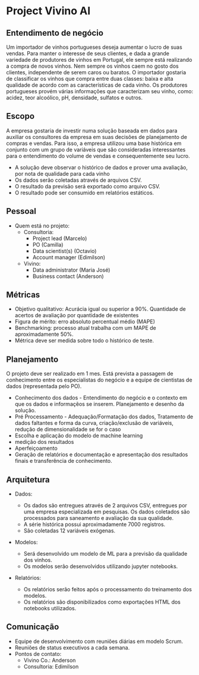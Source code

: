 # Project Vivino AI

## Entendimento de negócio

Um importador de vinhos portugueses deseja aumentar o lucro de suas vendas. Para manter o interesse de seus clientes, e dada a grande variedade de produtores de vinhos em Portugal, ele sempre está realizando a compra de novos vinhos. Nem sempre os vinhos caem no gosto dos clientes, independente de serem caros ou baratos. O importador gostaria de classificar os vinhos que compra entre duas classes: baixa e alta qualidade de acordo com as características de cada vinho.
Os produtores portugueses provém várias informações que caracterizam seu vinho, como: acidez, teor alcoólico, pH, densidade, sulfatos e outros.

## Escopo

A empresa gostaria de investir numa solução baseada em dados para auxiliar os consultores da empresa em suas decisões de planejamento de compras e vendas. Para isso, a empresa utilizou uma base histórica em conjunto com um grupo de variáveis que são consideradas interessantes para o entendimento do volume de vendas e consequentemente seu lucro.

* A solução deve observar o histórico de dados e prover uma avaliação, por nota de qualidade para cada vinho
* Os dados serão coletadas através de arquivos CSV.
* O resultado da previsão será exportado como arquivo CSV.
* O resultado pode ser consumido em relatórios estáticos.

## Pessoal
* Quem está no projeto:
	* Consultoria:
		* Project lead (Marcelo)
		* PO (Camilla)
		* Data scientist(s) (Octavio)
		* Account manager (Edimilson)
	* Vivino:
		* Data administrator (Maria José)
		* Business contact (Anderson)

## Métricas
* Objetivo qualitativo: Acurácia igual ou superior a 90%. Quantidade de acertos de avaliação por quantidade de existentes
* Figura de mérito: erro absoluto percentual médio (MAPE)
* Benchmarking: processo atual trabalha com um MAPE de aproximadamente 50%.
* Métrica deve ser medida sobre todo o histórico de teste.


## Planejamento
O projeto deve ser realizado em 1 mes. Está prevista a passagem de conhecimento entre os especialistas do negócio e a equipe de cientistas de dados (representada pelo PO).

* Conhecimento dos dados - Entendimento do negócio e o contexto em que os dados e informaçẽos se inserem. Planejamento e desenho da solução.
* Pré Processamento - Adequação/Formatação dos dados, Tratamento de dados faltantes e forma da curva, criação/exclusão de variáveis, redução de dimensionalidade se for o caso
* Escolha e aplicação do modelo de machine learning
* medição dos resultados
* Aperfeiçoamento
* Geração de relatórios e documentação e apresentação dos resultados finais e transferência de conhecimento.

## Arquitetura

* Dados:
  * Os dados são entregues através de 2 arquivos CSV, entregues por uma empresa especializada em pesquisas. Os dados coletados são processados para saneamento e avaliação da sua qualidade.
  * A série histórica possui aproximadamente 7000 registros.
  * São coletadas 12 variáveis exógenas.

* Modelos:
  * Será desenvolvido um modelo de ML para a previsão da qualidade dos vinhos.
  * Os modelos serão desenvolvidos utilizando jupyter notebooks.

* Relatórios:
  * Os relatórios serão feitos após o processamento do treinamento dos modelos.
  * Os relatórios são disponibilizados como exportações HTML dos notebooks utilizados.

## Comunicação
* Equipe de desenvolvimento com reuniões diárias em modelo Scrum.
* Reuniões de status executivos a cada semana.
* Pontos de contato:
  * Vivino Co.: Anderson 
  * Consultoria: Edimilson
